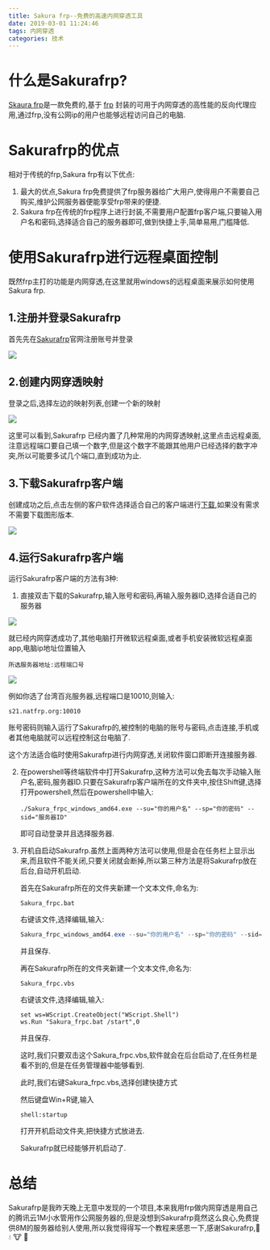 ```yaml
---
title: Sakura frp--免费的高速内网穿透工具
date: 2019-03-01 11:24:46
tags: 内网穿透
categories: 技术
---
```


# 什么是Sakurafrp?

[Skaura frp](https://www.natfrp.org)是一款免费的,基于 [frp](https://github.com/fatedier/frp) 封装的可用于内网穿透的高性能的反向代理应用,通过frp,没有公网ip的用户也能够远程访问自己的电脑.

<!-- more -->

# Sakurafrp的优点

相对于传统的frp,Sakura frp有以下优点:

1. 最大的优点,Sakura frp免费提供了frp服务器给广大用户,使得用户不需要自己购买,维护公网服务器便能享受frp带来的便捷.
2. Sakura frp在传统的frp程序上进行封装,不需要用户配置frp客户端,只要输入用户名和密码,选择适合自己的服务器即可,做到快捷上手,简单易用,门槛降低.

# 使用Sakurafrp进行远程桌面控制

既然frp主打的功能是内网穿透,在这里就用windows的远程桌面来展示如何使用Sakura frp.

## 1.注册并登录Sakurafrp

首先先在[Sakurafrp](https://www.natfrp.org)官网注册账号并登录

![](https://i.loli.net/2019/03/01/5c7951fdd3276.png)

## 2.创建内网穿透映射

登录之后,选择左边的映射列表,创建一个新的映射

![](https://i.loli.net/2019/03/01/5c795275e01ad.png)

这里可以看到,Sakurafrp 已经内置了几种常用的内网穿透映射,这里点击远程桌面,注意远程端口要自己填一个数字,但是这个数字不能跟其他用户已经选择的数字冲突,所以可能要多试几个端口,直到成功为止.

## 3.下载Sakurafrp客户端

创建成功之后,点击左侧的客户软件选择适合自己的客户端进行[下载](https://s1.tcotp.cn/cdn/SakurafrpClient-2.3/Sakura_frpc_windows_amd64.exe),如果没有需求不需要下载图形版本.

![](https://i.loli.net/2019/03/01/5c79537c0ba50.png)

## 4.运行Sakurafrp客户端

运行Sakurafrp客户端的方法有3种:

1. 直接双击下载的Sakurafrp,输入账号和密码,再输入服务器ID,选择合适自己的服务器

![](https://i.loli.net/2019/03/01/5c79555656732.png)

就已经内网穿透成功了,其他电脑打开微软远程桌面,或者手机安装微软远程桌面app,电脑ip地址位置输入

```
所选服务器地址:远程端口号
```

![](https://i.loli.net/2019/03/02/5c795d2a2f194.png)

例如你选了台湾百兆服务器,远程端口是10010,则输入:

```
s21.natfrp.org:10010
```

账号密码则输入运行了Sakurafrp的,被控制的电脑的账号与密码,点击连接,手机或者其他电脑就可以远程控制这台电脑了.

这个方法适合临时使用Sakurafrp进行内网穿透,关闭软件窗口即断开连接服务器.

2. 在powershell等终端软件中打开Sakurafrp,这种方法可以免去每次手动输入账户名,密码,服务器ID.只要在Sakurafrp客户端所在的文件夹中,按住Shift键,选择打开powershell,然后在powershell中输入:

   ```
   ./Sakura_frpc_windows_amd64.exe --su="你的用户名" --sp="你的密码" --sid="服务器ID"
   ```

   即可自动登录并且选择服务器.

3. 开机自启动Sakurafrp.虽然上面两种方法可以使用,但是会在任务栏上显示出来,而且软件不能关闭,只要关闭就会断掉,所以第三种方法是将Sakurafrp放在后台,自动开机启动.

   首先在Sakurafrp所在的文件夹新建一个文本文件,命名为:

   ```
   Sakura_frpc.bat
   ```

   右键该文件,选择编辑,输入:

   ```powershell
   Sakura_frpc_windows_amd64.exe --su="你的用户名" --sp="你的密码" --sid="服务器ID"
   ```

   并且保存.

   再在Sakurafrp所在的文件夹新建一个文本文件,命名为:

   ```
   Sakura_frpc.vbs
   ```
   右键该文件,选择编辑,输入:

   ```vbscript
   set ws=WScript.CreateObject("WScript.Shell") 
   ws.Run "Sakura_frpc.bat /start",0
   ```

   并且保存.

   这时,我们只要双击这个Sakura_frpc.vbs,软件就会在后台启动了,在任务栏是看不到的,但是在任务管理器中能够看到.

   此时,我们右键Sakura_frpc.vbs,选择创建快捷方式

   然后键盘Win+R键,输入

   ```
   shell:startup
   ```

   打开开机启动文件夹,把快捷方式放进去.

   Sakurafrp就已经能够开机启动了.

# 总结

Sakurafrp是我昨天晚上无意中发现的一个项目,本来我用frp做内网穿透是用自己的腾讯云1M小水管用作公网服务器的,但是没想到Sakurafrp竟然这么良心,免费提供8M的服务器给别人使用,所以我觉得得写一个教程来感恩一下,感谢Sakurafrp,💉 💧 🐮 🍺

